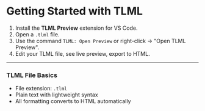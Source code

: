 # Getting Started with TLML

1. Install the **TLML Preview** extension for VS Code.
2. Open a `.tlml` file.
3. Use the command `TLML: Open Preview` or right-click → "Open TLML Preview".
4. Edit your TLML file, see live preview, export to HTML.

---

### TLML File Basics

- File extension: `.tlml`
- Plain text with lightweight syntax
- All formatting converts to HTML automatically
